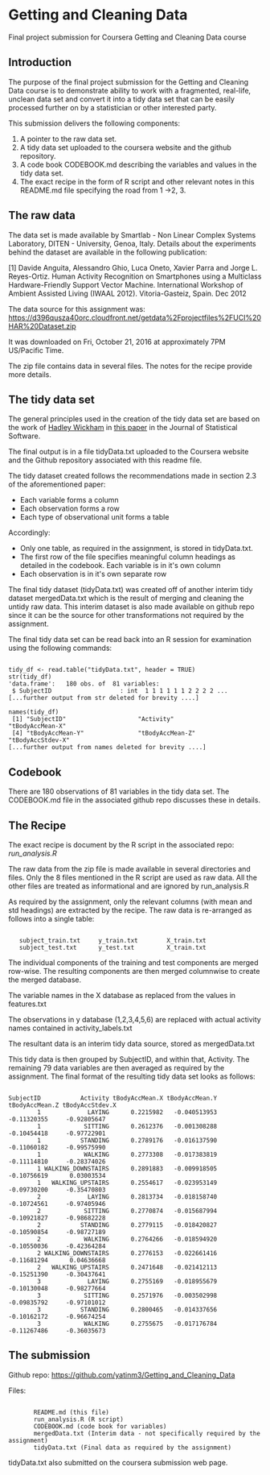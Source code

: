 # Getting and Cleaning Data
Final project submission for Coursera Getting and Cleaning Data course

## Introduction

The purpose of the final project submission for the Getting and Cleaning Data course 
is to demonstrate ability to work with a fragmented, real-life, unclean data set and 
convert it into a tidy data set that can be easily processed further on by a statistician
or other interested party.

This submission delivers the following components:

1. A pointer to the raw data set.
2. A tidy data set uploaded to the coursera website and the github repository.
3. A code book CODEBOOK.md describing the variables and values in the tidy data set.
4. The exact recipe in the form of R script and other relevant notes in this README.md
   file specifying the road from 1 ->2, 3.

## The raw data

The data set is made available by Smartlab - Non Linear Complex Systems Laboratory,
DITEN - University, Genoa, Italy. Details about the experiments behind the dataset are
available in the following publication:

[1] Davide Anguita, Alessandro Ghio, Luca Oneto, Xavier Parra and Jorge L. Reyes-Ortiz. 
Human Activity Recognition on Smartphones using a Multiclass Hardware-Friendly Support 
Vector Machine. International Workshop of Ambient Assisted Living (IWAAL 2012). 
Vitoria-Gasteiz, Spain. Dec 2012

The data source for this assignment was:
https://d396qusza40orc.cloudfront.net/getdata%2Fprojectfiles%2FUCI%20HAR%20Dataset.zip

It was downloaded on Fri, October 21, 2016 at approximately 7PM US/Pacific Time.

The zip file contains data in several files. The notes for the recipe provide more details.


## The tidy data set

The general principles used in the creation of the tidy data set are based on the work of
[Hadley Wickham](http://had.co.nz/) in [this paper](http://vita.had.co.nz/papers/tidy-data.pdf)
in the Journal of Statistical Software. 

The final output is in a file tidyData.txt uploaded to the Coursera website and the Github
repository associated with this readme file.

The tidy dataset created follows the recommendations made in section 2.3 of the aforementioned
paper:
- Each variable forms a column
- Each observation forms a row
- Each type of observational unit forms a table

Accordingly: 
- Only one table, as required in the assignment, is stored in tidyData.txt. 
- The first row of the file specifies meaningful column headings as detailed in the codebook.
  Each variable is in it's own column
- Each observation is in it's own separate row

The final tidy dataset (tidyData.txt) was created off of another interim tidy dataset
mergedData.txt which is the result of merging and cleaning the untidy raw data. This interim 
dataset is also made available on github repo since it can be the source for other 
transformations not required by the assignment.

The final tidy data set can be read back into an R session for examination using the following 
commands:

~~~~

tidy_df <- read.table("tidyData.txt", header = TRUE)
str(tidy_df)
'data.frame':	180 obs. of  81 variables:
 $ SubjectID                   : int  1 1 1 1 1 1 2 2 2 2 ...
[...further output from str deleted for brevity ....]

names(tidy_df)
 [1] "SubjectID"                    "Activity"                     "tBodyAccMean-X"              
 [4] "tBodyAccMean-Y"               "tBodyAccMean-Z"               "tBodyAccStdev-X"            
[...further output from names deleted for brevity ....]

~~~~

## Codebook
There are 180 observations of 81 variables in the tidy data set. The CODEBOOK.md file in 
the associated github repo discusses these in details.


## The Recipe
The exact recipe is document by the R script in the associated repo:  *run_analysis.R*

The raw data from the zip file is made available in several directories and files. Only the
8 files mentioned in the R script are used as raw data. All the other files are treated
as informational and are ignored by run_analysis.R

As required by the assignment, only the relevant columns (with mean and std headings) are
extracted by the recipe. The raw data is re-arranged as follows into a single table:
~~~~

   subject_train.txt     y_train.txt        X_train.txt     
   subject_test.txt      y_test.txt         X_train.txt

~~~~

The individual components of the training and test components are merged row-wise. The
resulting components are then merged columnwise to create the merged database.

The variable names in the X database as replaced from the values in features.txt

The observations in y database (1,2,3,4,5,6) are replaced with actual activity names
contained in activity_labels.txt

The resultant data is an interim tidy data source, stored as mergedData.txt

This tidy data is then grouped by SubjectID, and within that, Activity. The remaining
79 data variables are then averaged as required by the assignment. The final format
of the resulting tidy data set looks as follows:

~~~~

SubjectID           Activity tBodyAccMean.X tBodyAccMean.Y tBodyAccMean.Z tBodyAccStdev.X
        1             LAYING      0.2215982   -0.040513953    -0.11320355     -0.92805647
        1            SITTING      0.2612376   -0.001308288    -0.10454418     -0.97722901
        1           STANDING      0.2789176   -0.016137590    -0.11060182     -0.99575990
        1            WALKING      0.2773308   -0.017383819    -0.11114810     -0.28374026
        1 WALKING_DOWNSTAIRS      0.2891883   -0.009918505    -0.10756619      0.03003534
        1   WALKING_UPSTAIRS      0.2554617   -0.023953149    -0.09730200     -0.35470803
        2             LAYING      0.2813734   -0.018158740    -0.10724561     -0.97405946
        2            SITTING      0.2770874   -0.015687994    -0.10921827     -0.98682228
        2           STANDING      0.2779115   -0.018420827    -0.10590854     -0.98727189
        2            WALKING      0.2764266   -0.018594920    -0.10550036     -0.42364284
        2 WALKING_DOWNSTAIRS      0.2776153   -0.022661416    -0.11681294      0.04636668
        2   WALKING_UPSTAIRS      0.2471648   -0.021412113    -0.15251390     -0.30437641
        3             LAYING      0.2755169   -0.018955679    -0.10130048     -0.98277664
        3            SITTING      0.2571976   -0.003502998    -0.09835792     -0.97101012
        3           STANDING      0.2800465   -0.014337656    -0.10162172     -0.96674254
        3            WALKING      0.2755675   -0.017176784    -0.11267486     -0.36035673

~~~~

## The submission

Github repo: https://github.com/yatinm3/Getting_and_Cleaning_Data

Files: 
~~~~

       README.md (this file)
       run_analysis.R (R script)
       CODEBOOK.md (code book for variables)
       mergedData.txt (Interim data - not specifically required by the assignment)
       tidyData.txt (Final data as required by the assignment)

~~~~

tidyData.txt also submitted on the coursera submission web page.

